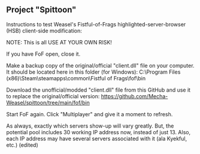 Project "Spittoon"
------------------

Instructions to test Weasel's Fistful-of-Frags highlighted-server-browser (HSB) client-side modification:

NOTE: This is all USE AT YOUR OWN RISK!

If you have FoF open, close it.

Make a backup copy of the original/official "client.dll" file on your computer.
It should be located here in this folder (for Windows):
C:\Program Files (x86)\Steam\steamapps\common\Fistful of Frags\fof\bin

Download the unofficial/modded "client.dll" file from this GitHub and use it to replace the original/official version:
https://github.com/Mecha-Weasel/spittoon/tree/main/fof/bin

Start FoF again.
Click "Multiplayer" and give it a moment to refresh.

As always, exactly which servers show-up will vary greatly.
But, the potential pool includes 30 working IP address now, instead of just 13.
Also, each IP address may have several servers associated with it (ala Kyekful, etc.) (edited)
